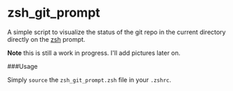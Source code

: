 zsh_git_prompt
==============

A simple script to visualize the status of the git repo in the current directory directly on the [zsh](git@github.com:mokagio/zsh-moka-aliases.git) prompt.

**Note** this is still a work in progress. I'll add pictures later on.

###Usage

Simply `source` the `zsh_git_prompt.zsh` file in your `.zshrc`.